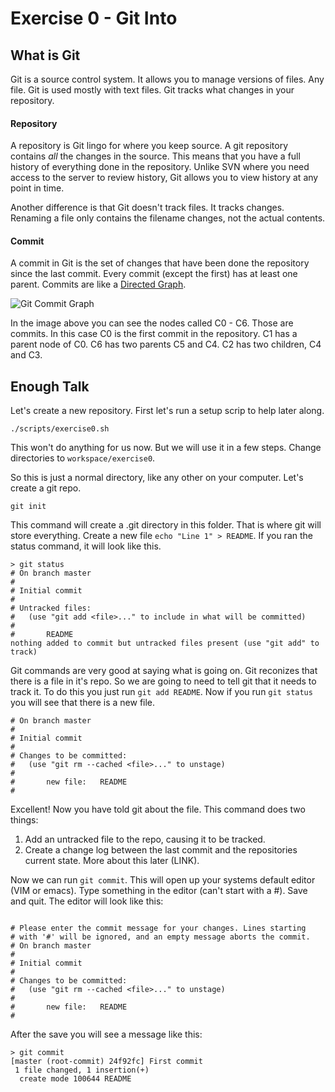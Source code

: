 # Exercise 0 - Git Into

## What is Git
Git is a source control system. It allows you to manage versions of files. Any file. Git is used mostly with text files. Git tracks what changes in your repository.

#### Repository
A repository is Git lingo for where you keep source. A git repository contains *all* the changes in the source. This means that you have a full history of everything done in the repository. Unlike SVN where you need access to the server to review history, Git allows you to view history at any point in time.

Another difference is that Git doesn't track files. It tracks changes. Renaming a file only contains the filename changes, not the actual contents.

#### Commit
A commit in Git is the set of changes that have been done the repository since the last commit. Every commit (except the first) has at least one parent. Commits are like a [Directed Graph](http://en.wikipedia.org/wiki/Directed_graph). 

![Git Commit Graph](http://git-scm.com/figures/18333fig0317-tn.png "Commit Graph")

In the image above you can see the nodes called C0 - C6. Those are commits. In this case C0 is the first commit in the repository. C1 has a parent node of C0. C6 has two parents C5 and C4. C2 has two children, C4 and C3.

## Enough Talk
Let's create a new repository. First let's run a setup scrip to help later along. 

```
./scripts/exercise0.sh
```

This won't do anything for us now. But we will use it in a few steps. Change directories to `workspace/exercise0`.

So this is just a normal directory, like any other on your computer. Let's create a git repo.
```
git init
```

This command will create a .git directory in this folder. That is where git will store everything. Create a new file `echo "Line 1" > README`. If you ran the status command, it will look like this.
```
> git status
# On branch master
#
# Initial commit
#
# Untracked files:
#   (use "git add <file>..." to include in what will be committed)
#
#       README
nothing added to commit but untracked files present (use "git add" to track)
```

Git commands are very good at saying what is going on. Git reconizes that there is a file in it's repo. So we are going to need to tell git that it needs to track it. To do this you just run `git add README`. Now if you run `git status` you will see that there is a new file.
```
# On branch master
#
# Initial commit
#
# Changes to be committed:
#   (use "git rm --cached <file>..." to unstage)
#
#       new file:   README
#
```

Excellent! Now you have told git about the file. This command does two things:

1. Add an untracked file to the repo, causing it to be tracked.
2. Create a change log between the last commit and the repositories current state. More about this later (LINK).

Now we can run `git commit`. This will open up your systems default editor (VIM or emacs). Type something in the editor (can't start with a #). Save and quit. The editor will look like this:
```

# Please enter the commit message for your changes. Lines starting
# with '#' will be ignored, and an empty message aborts the commit.
# On branch master
#
# Initial commit
#
# Changes to be committed:
#   (use "git rm --cached <file>..." to unstage)
#
#       new file:   README
#
```
After the save you will see a message like this:
```
> git commit
[master (root-commit) 24f92fc] First commit
 1 file changed, 1 insertion(+)
  create mode 100644 README
```
